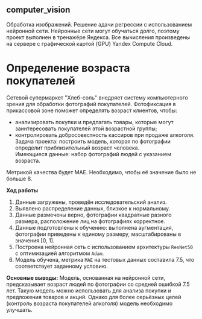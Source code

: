 ## computer_vision

Обработка изображений. Решение адачи регрессии с использованием нейронной сети. Нейронные сети могут обучаться долго, поэтому проект выполнен в тренажёре Яндекса. Все вычисления произведены на сервере с графической картой (GPU) Yandex Compute Cloud.  

# Определение возраста покупателей

Сетевой супермаркет "Хлеб-соль" внедряет систему компьютерного зрения для обработки фотографий покупателей. Фотофиксация в прикассовой зоне поможет определять возраст клиентов, чтобы:  
- анализировать покупки и предлагать товары, которые могут заинтересовать покупателей этой возрастной группы;  
- контролировать добросовестность кассиров при продаже алкоголя.  
Задача проекта: построить модель, которая по фотографии определит приблизительный возраст человека.  
Имеющиеся данные: набор фотографий людей с указанием возраста.  

Метрикой качества будет MAE. Необходимо, чтобы её значение было не больше 8.

**Ход работы**  
1. Данные загружены, проведён исследовательский анализ.  
2. Выявлено распределение данных, близкое к нормальному.  
3. Данные размечены верно, фотографии квадратные разного размера, расположение лиц на фотографиях корректное.  
4. Данные подготовлены к обучению: выполнена аугментация, фотографии приведены к единому размеру, масштабированы в значения [0, 1].  
5. Построена нейронная сеть с использованием архитектуры `ResNet50` с оптимизацией алгоритмом `Adam`.  
3. Модель обучена, метрика `MAE` на тестовых данных составила 7.5, что соответствует заданному условию.  

**Основные выводы:** Модель, основанная на нейронной сети, предсказывает возраст людей по фотографии со средней ошибкой 7.5 лет. Такую модель можно использовать для анализа покупки и предложения товаров и акций. Однако для более серьёзных целей (контроль возраста покупателей алкоголя) модель необходимо улучшать.